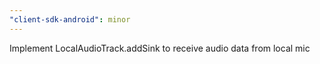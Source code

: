 ```yaml
---
"client-sdk-android": minor
---
```


Implement LocalAudioTrack.addSink to receive audio data from local mic
